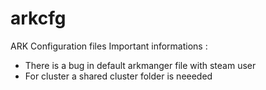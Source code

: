 # arkcfg
ARK Configuration files
Important informations :  
- There is a bug in default arkmanger file with steam user 
- For cluster a shared cluster folder is neeeded

